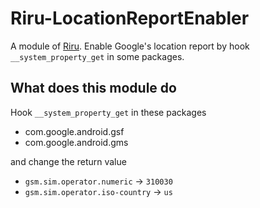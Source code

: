 # Riru-LocationReportEnabler

A module of [Riru](https://github.com/RikkaApps/Riru). Enable Google's location report by hook `__system_property_get` in some packages.

## What does this module do

Hook `__system_property_get` in these packages

* com.google.android.gsf
* com.google.android.gms

and change the return value

* `gsm.sim.operator.numeric` -> `310030`
* `gsm.sim.operator.iso-country` -> `us`